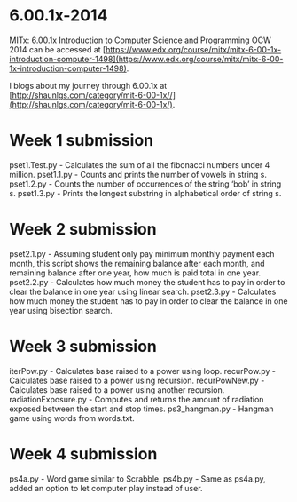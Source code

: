 6.00.1x-2014
============

MITx: 6.00.1x Introduction to Computer Science and Programming OCW 2014 can 
be accessed at [https://www.edx.org/course/mitx/mitx-6-00-1x-introduction-computer-1498](https://www.edx.org/course/mitx/mitx-6-00-1x-introduction-computer-1498).

I blogs about my journey through 6.00.1x at [http://shaunlgs.com/category/mit-6-00-1x//](http://shaunlgs.com/category/mit-6-00-1x/).

Week 1 submission
===============
pset1.Test.py - Calculates the sum of all the fibonacci numbers under 4 million.
pset1.1.py - Counts and prints the number of vowels in string s.
pset1.2.py - Counts the number of occurrences of the string ‘bob’ in string s.
pset1.3.py - Prints the longest substring in alphabetical order of string s.

Week 2 submission
===============
pset2.1.py - Assuming student only pay minimum monthly payment each month, this script shows the remaining balance after each month, and remaining balance after one year, how much is paid total in one year.
pset2.2.py - Calculates how much money the student has to pay in order to clear the balance in one year using linear search.
pset2.3.py - Calculates how much money the student has to pay in order to clear the balance in one year using bisection search.

Week 3 submission
===============
iterPow.py - Calculates base raised to a power using loop.
recurPow.py - Calculates base raised to a power using recursion.
recurPowNew.py - Calculates base raised to a power using another recursion.
radiationExposure.py - Computes and returns the amount of radiation exposed between the start and stop times.
ps3_hangman.py - Hangman game using words from words.txt.

Week 4 submission
===============
ps4a.py - Word game similar to Scrabble.
ps4b.py - Same as ps4a.py, added an option to let computer play instead of user.
